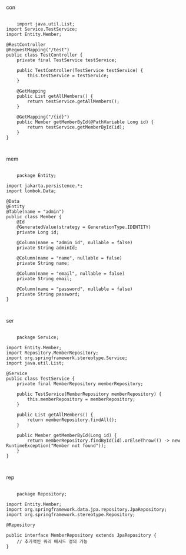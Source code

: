 con
<pre>
  <code>
    import java.util.List;
import Service.TestService;
import Entity.Member;

@RestController
@RequestMapping("/test")
public class TestController {
    private final TestService testService;

    public TestController(TestService testService) {
        this.testService = testService;
    }

    @GetMapping
    public List<Member> getAllMembers() {
        return testService.getAllMembers();
    }

    @GetMapping("/{id}")
    public Member getMemberById(@PathVariable Long id) {
        return testService.getMemberById(id);
    }
}

  </code>
</pre>

mem
<pre>
  <code>
    package Entity;

import jakarta.persistence.*;
import lombok.Data;

@Data
@Entity
@Table(name = "admin")
public class Member {
    @Id
    @GeneratedValue(strategy = GenerationType.IDENTITY)
    private Long id;

    @Column(name = "admin_id", nullable = false)
    private String adminId;

    @Column(name = "name", nullable = false)
    private String name;

    @Column(name = "email", nullable = false)
    private String email;

    @Column(name = "password", nullable = false)
    private String password;
}

  </code>
</pre>

ser
<pre>
  <code>
    package Service;

import Entity.Member;
import Repository.MemberRepository;
import org.springframework.stereotype.Service;
import java.util.List;

@Service
public class TestService {
    private final MemberRepository memberRepository;

    public TestService(MemberRepository memberRepository) {
        this.memberRepository = memberRepository;
    }

    public List<Member> getAllMembers() {
        return memberRepository.findAll();
    }

    public Member getMemberById(Long id) {
        return memberRepository.findById(id).orElseThrow(() -> new RuntimeException("Member not found"));
    }
}

  </code>
</pre>

rep
<pre>
  <code>
    package Repository;

import Entity.Member;
import org.springframework.data.jpa.repository.JpaRepository;
import org.springframework.stereotype.Repository;

@Repository

public interface MemberRepository extends JpaRepository<Member, Long> {
    // 추가적인 쿼리 메서드 정의 가능
}

  </code>
</pre>
